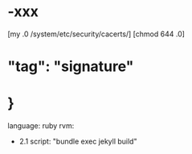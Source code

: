 # -xxx


[my <FILENAME>.0 /system/etc/security/cacerts/]
  [chmod 644 <FILENAME>.0]

#   "tag": "signature"
#    }
language: ruby
rvm:
- 2.1
script: "bundle exec jekyll build"


  
  














